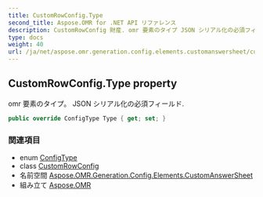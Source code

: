 ```yaml
---
title: CustomRowConfig.Type
second_title: Aspose.OMR for .NET API リファレンス
description: CustomRowConfig 財産. omr 要素のタイプ JSON シリアル化の必須フィールド.
type: docs
weight: 40
url: /ja/net/aspose.omr.generation.config.elements.customanswersheet/customrowconfig/type/
---
```

## CustomRowConfig.Type property

omr 要素のタイプ。 JSON シリアル化の必須フィールド.

```csharp
public override ConfigType Type { get; set; }
```

### 関連項目

* enum [ConfigType](../../../aspose.omr.generation.config.enums/configtype/)
* class [CustomRowConfig](../)
* 名前空間 [Aspose.OMR.Generation.Config.Elements.CustomAnswerSheet](../../customrowconfig/)
* 組み立て [Aspose.OMR](../../../)



